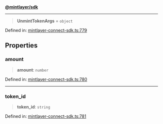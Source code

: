 [**@mintlayer/sdk**](../README.md)

***

> **UnmintTokenArgs** = `object`

Defined in: [mintlayer-connect-sdk.ts:779](https://github.com/mintlayer/mintlayer-connect-sdk/blob/18f92ef844c9ea3c1db66b69d7478d674343954b/packages/sdk/src/mintlayer-connect-sdk.ts#L779)

## Properties

### amount

> **amount**: `number`

Defined in: [mintlayer-connect-sdk.ts:780](https://github.com/mintlayer/mintlayer-connect-sdk/blob/18f92ef844c9ea3c1db66b69d7478d674343954b/packages/sdk/src/mintlayer-connect-sdk.ts#L780)

***

### token\_id

> **token\_id**: `string`

Defined in: [mintlayer-connect-sdk.ts:781](https://github.com/mintlayer/mintlayer-connect-sdk/blob/18f92ef844c9ea3c1db66b69d7478d674343954b/packages/sdk/src/mintlayer-connect-sdk.ts#L781)
